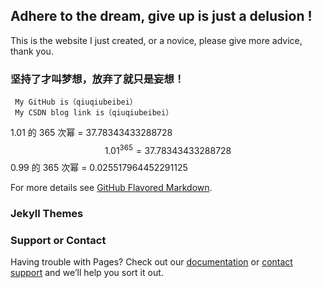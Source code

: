 ## Adhere to the dream, give up is just a delusion !
This is the website I just created, or a novice, please give more advice, thank you.

### 坚持了才叫梦想，放弃了就只是妄想！


```
 My GitHub is（qiuqiubeibei）
 My CSDN blog link is（qiuqiubeibei）
```

1.01 的 365 次幂 = 37.78343433288728
$$
 1.01^{365} = 37.78343433288728
$$
0.99 的 365 次幂 = 0.025517964452291125



For more details see [GitHub Flavored Markdown](https://guides.github.com/features/mastering-markdown/).

### Jekyll Themes



### Support or Contact

Having trouble with Pages? Check out our [documentation](https://help.github.com/categories/github-pages-basics/) or [contact support](https://github.com/contact) and we’ll help you sort it out.
